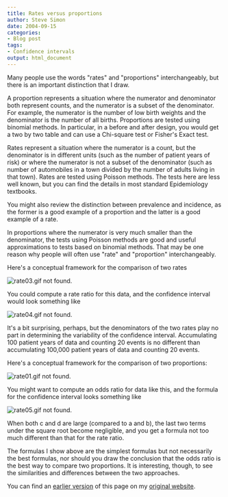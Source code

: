 ```yaml
---
title: Rates versus proportions
author: Steve Simon
date: 2004-09-15
categories:
- Blog post
tags:
- Confidence intervals
output: html_document
---
```

Many people use the words "rates" and "proportions" interchangeably,
but there is an important distinction that I draw.

A proportion represents a situation where the numerator and denominator
both represent counts, and the numerator is a subset of the denominator.
For example, the numerator is the number of low birth weights and the
denominator is the number of all births. Proportions are tested using
binomial methods. In particular, in a before and after design, you would
get a two by two table and can use a Chi-square test or Fisher's Exact
test.

Rates represent a situation where the numerator is a count, but the
denominator is in different units (such as the number of patient years
of risk) or where the numerator is not a subset of the denominator (such
as number of automobiles in a town divided by the number of adults
living in that town). Rates are tested using Poisson methods. The tests
here are less well known, but you can find the details in most standard
Epidemiology textbooks.

You might also review the distinction between prevalence and incidence,
as the former is a good example of a proportion and the latter is a good
example of a rate.

In proportions where the numerator is very much smaller than the
denominator, the tests using Poisson methods are good and useful
approximations to tests based on binomial methods. That may be one
reason why people will often use "rate" and "proportion"
interchangeably.

Here's a conceptual framework for the comparison of two rates

![rate03.gif not found.](http://www.pmean.com/images/images/04/Rates01.png)

You could compute a rate ratio for this data, and the confidence
interval would look something like

![rate04.gif not found.](http://www.pmean.com/images/images/04/Rates02.png)

It's a bit surprising, perhaps, but the denominators of the two rates
play no part in determining the variability of the confidence interval.
Accumulating 100 patient years of data and counting 20 events is no
different than accumulating 100,000 patient years of data and counting
20 events.

Here's a conceptual framework for the comparison of two proportions:

![rate01.gif not found.](http://www.pmean.com/images/images/04/Rates03.png)

You might want to compute an odds ratio for data like this, and the
formula for the confidence interval looks something like

![rate05.gif not found.](http://www.pmean.com/images/images/04/Rates04.png)

When both c and d are large (compared to a and b), the last two terms
under the square root become negligible, and you get a formula not too
much different than that for the rate ratio.

The formulas I show above are the simplest formulas but not necessarily
the best formulas, nor should you draw the conclusion that the odds
ratio is the best way to compare two proportions. It is interesting,
though, to see the similarities and differences between the two
approaches.

You can find an [earlier version](http://www.pmean.com/04/Rates.html) of this page on my [original website](http://www.pmean.com/original_site.html).
